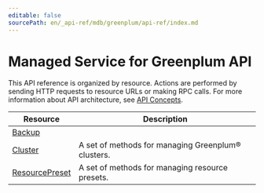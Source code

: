 ```yaml
---
editable: false
sourcePath: en/_api-ref/mdb/greenplum/api-ref/index.md
---
```


# Managed Service for Greenplum API
This API reference is organized by resource. Actions are performed by sending HTTP requests to resource URLs or making RPC calls. For more information about API architecture, see [API Concepts](/docs/api-design-guide/).

Resource | Description
--- | ---
[Backup](Backup/index.md) | 
[Cluster](Cluster/index.md) | A set of methods for managing Greenplum® clusters.
[ResourcePreset](ResourcePreset/index.md) | A set of methods for managing resource presets.